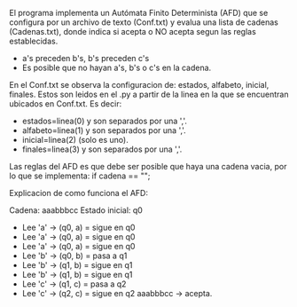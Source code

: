 El programa implementa un Autómata Finito Determinista (AFD) que se configura por un archivo de texto (Conf.txt) y evalua una lista de cadenas (Cadenas.txt), donde indica si acepta o NO acepta segun las reglas establecidas.
- a's preceden b's, b's preceden c's
- Es posible que no hayan a's, b's o c's en la cadena.

En el Conf.txt se observa la configuracion de: estados, alfabeto, inicial, finales. Estos son leidos en el .py a partir de la linea en la que se encuentran ubicados en Conf.txt. Es decir: 
- estados=linea(0) y son separados por una ','.
- alfabeto=linea(1) y son separados por una ','.
- inicial=linea(2) (solo es uno).
- finales=linea(3) y son separados por una ','.

Las reglas del AFD es que debe ser posible que haya una cadena vacia, por lo que se implementa: if cadena == ""; 

Explicacion de como funciona el AFD:
 
Cadena: aaabbbcc
Estado inicial: q0
- Lee 'a' → (q0, a) = sigue en q0
- Lee 'a' → (q0, a) = sigue en q0
- Lee 'a' → (q0, a) = sigue en q0
- Lee 'b' → (q0, b) = pasa a q1
- Lee 'b' → (q1, b) = sigue en q1
- Lee 'b' → (q1, b) = sigue en q1
- Lee 'c' → (q1, c) = pasa a q2
- Lee 'c' → (q2, c) = sigue en q2
aaabbbcc -> acepta.


